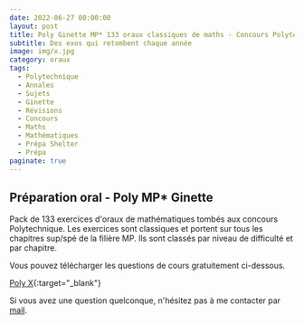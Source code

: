```yaml
---
date: 2022-06-27 00:00:00
layout: post
title: Poly Ginette MP* 133 oraux classiques de maths - Concours Polytechnique 2022
subtitle: Des exos qui retombent chaque année
image: img/x.jpg
category: oraux
tags:
  - Polytechnique
  - Annales
  - Sujets
  - Ginette
  - Révisions
  - Concours
  - Maths
  - Mathématiques
  - Prépa Shelter
  - Prépa
paginate: true
---
```


## Préparation oral - Poly MP* Ginette

Pack de 133 exercices d'oraux de mathématiques tombés aux concours Polytechnique. Les exercices sont classiques et portent sur tous les chapitres sup/spé de la filière MP. Ils sont classés par niveau de difficulté et par chapitre. 

Vous pouvez télécharger les questions de cours gratuitement ci-dessous.

[Poly X](/assets/documents/oraux/x-2021.pdf){:target="_blank"}

Si vous avez une question quelconque, n'hésitez pas à me contacter par [mail](https://www.prepashelter.com/contact/).

